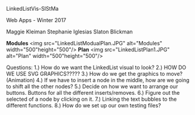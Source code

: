 LinkedListVis-SlStMa

Web Apps - Winter 2017

Maggie Kleiman
Stephanie Iglesias
Slaton Blickman

<b>Modules</b>
<img src="LinkedListModualPlan.JPG" alt="Modules" width="500"height="500"/>
<b>Plan</b>
<img src="LinkedListPlan1.JPG" alt="Plan" width="500"height="500"/>



Questions:
1.) How do we want the LinkedList visual to look?
2.) HOW DO WE USE SVG GRAPHICS?????
3.) How do we get the graphics to move? (Animation)
4.) If we have to insert a node in the middle, how are we going to shift all the other nodes?
5.) Decide on how we want to arrange our buttons. Buttons for all the different inserts/removes.
6.) Figure out the selected of a node by clicking on it.
7.) Linking the text bubbles to the different functions.
8.) How do we set up our own testing files?
